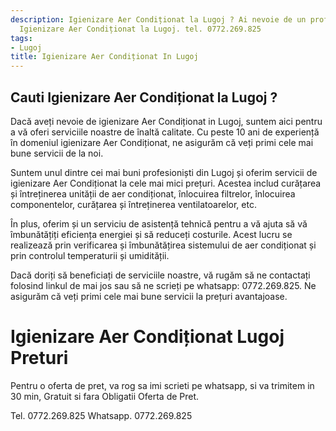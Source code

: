 ```yaml
---
description: Igienizare Aer Condiționat la Lugoj ? Ai nevoie de un profesionist in
  Igienizare Aer Condiționat la Lugoj. tel. 0772.269.825
tags:
- Lugoj
title: Igienizare Aer Condiționat In Lugoj
---
```



## Cauti Igienizare Aer Condiționat la Lugoj ?


Dacă aveți nevoie de igienizare Aer Condiționat in Lugoj, suntem aici pentru a vă oferi serviciile noastre de înaltă calitate. Cu peste 10 ani de experiență în domeniul igienizare Aer Condiționat, ne asigurăm că veți primi cele mai bune servicii de la noi.

Suntem unul dintre cei mai buni profesioniști din Lugoj și oferim servicii de igienizare Aer Condiționat la cele mai mici prețuri. Acestea includ curățarea și întreținerea unității de aer condiționat, înlocuirea filtrelor, înlocuirea componentelor, curățarea și întreținerea ventilatoarelor, etc.

În plus, oferim și un serviciu de asistență tehnică pentru a vă ajuta să vă îmbunătățiți eficiența energiei și să reduceți costurile. Acest lucru se realizează prin verificarea și îmbunătățirea sistemului de aer condiționat și prin controlul temperaturii și umidității.

Dacă doriți să beneficiați de serviciile noastre, vă rugăm să ne contactați folosind linkul de mai jos sau să ne scrieți pe whatsapp: 0772.269.825. Ne asigurăm că veți primi cele mai bune servicii la prețuri avantajoase.

# Igienizare Aer Condiționat Lugoj Preturi
Pentru o oferta de pret, va rog sa imi scrieti pe whatsapp, si va trimitem in 30 min, Gratuit si fara Obligatii Oferta de Pret.

Tel. 0772.269.825
Whatsapp. 0772.269.825